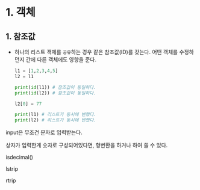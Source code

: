 # 1. 객체

## 1. 참조값

* 하나의 리스트 객체를 `공유`하는 경우 같은 참조값(ID)를 갖는다. 어떤 객체를 수정하던지 간에 다른 객체에도 영향을 준다.

  ```python
  l1 = [1,2,3,4,5]
  l2 = l1
  
  print(id(l1)) # 참조값이 동일하다.
  print(id(l2)) # 참조값이 동일하다.
  
  l2[0] = 77
  
  print(l1) # 리스트가 동시에 변했다.
  print(l2) # 리스트가 동시에 변했다.
  ```

  

input은 무조건 문자로 입력받는다.

상자가 입력한게 숫자로 구성되어있다면, 형변환을 하거나 하여 쓸 수 있다. 

isdecimal() 

lstrip

rtrip


